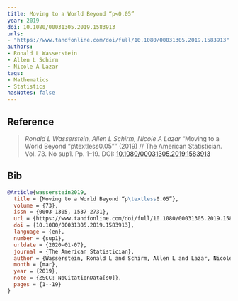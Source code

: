 ```yaml
---
title: Moving to a World Beyond “p<0.05”
year: 2019
doi: 10.1080/00031305.2019.1583913
urls:
- "https://www.tandfonline.com/doi/full/10.1080/00031305.2019.1583913"
authors:
- Ronald L Wasserstein
- Allen L Schirm
- Nicole A Lazar
tags:
- Mathematics
- Statistics
hasNotes: false
---
```


## Reference

> <i>Ronald L Wasserstein, Allen L Schirm, Nicole A Lazar</i> “Moving to a World Beyond “p\textless0.05”” (2019) // The American Statistician. Vol.&nbsp;73. No&nbsp;sup1. Pp.&nbsp;1–19. DOI:&nbsp;<a href='https://doi.org/10.1080/00031305.2019.1583913'>10.1080/00031305.2019.1583913</a>

## Bib

```bib
@Article{wasserstein2019,
  title = {Moving to a World Beyond “p\textless0.05”},
  volume = {73},
  issn = {0003-1305, 1537-2731},
  url = {https://www.tandfonline.com/doi/full/10.1080/00031305.2019.1583913},
  doi = {10.1080/00031305.2019.1583913},
  language = {en},
  number = {sup1},
  urldate = {2020-01-07},
  journal = {The American Statistician},
  author = {Wasserstein, Ronald L and Schirm, Allen L and Lazar, Nicole A},
  month = {mar},
  year = {2019},
  note = {ZSCC: NoCitationData[s0]},
  pages = {1--19}
}
```
